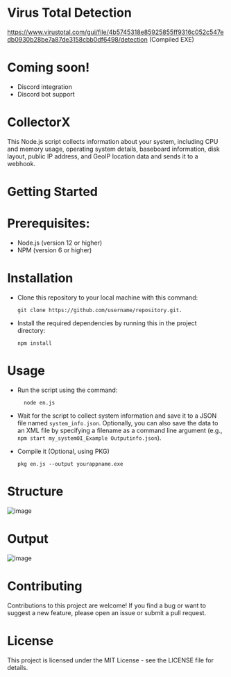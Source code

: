 
# Virus Total Detection
https://www.virustotal.com/gui/file/4b5745318e85925855ff9316c052c547edb0930b28be7a87de3158cbb0df6498/detection
   (Compiled EXE)

# Coming soon!

   - Discord integration
   - Discord bot support
  

# CollectorX
This Node.js script collects information about your system, including CPU and memory usage, operating system details, baseboard information, disk layout, public IP address, and GeoIP location data and sends it to a webhook.

# Getting Started

 # Prerequisites:
   - Node.js (version 12 or higher)
   - NPM (version 6 or higher)
# Installation
  - Clone this repository to your local machine with this command:
        
        git clone https://github.com/username/repository.git.
  - Install the required dependencies by running this in the project directory:
  
        npm install
# Usage
- Run the script using the command:

        node en.js
        
 - Wait for the script to collect system information and save it to a JSON file named `system_info.json`.
        Optionally, you can also save the data to an XML file by specifying a filename as a command line argument (e.g., `npm start my_systemOI_Example Outputinfo.json`).
        
 - Compile it (Optional, using PKG)
        
       pkg en.js --output yourappname.exe
       
# Structure

         
![image](https://user-images.githubusercontent.com/87248999/229108361-cf6c82cd-e93d-4485-be80-ee4fba0f0e0c.png)

        
# Output

![image](https://user-images.githubusercontent.com/87248999/229049755-c1216fd7-57d3-4e4c-b820-a3fd5145b5e6.png)

# Contributing
Contributions to this project are welcome! If you find a bug or want to suggest a new feature, please open an issue or submit a pull request.
# License
This project is licensed under the MIT License - see the LICENSE file for details.


